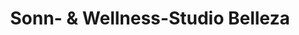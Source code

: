 ---
title: "Sonn- & Wellness-Studio Belleza"
url: /bakum/sonn-und-wellness-studio-belleza/
shop: Kosmetik
---